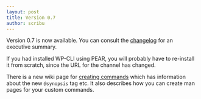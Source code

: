 ```yaml
---
layout: post
title: Version 0.7
author: scribu
---
```


Version 0.7 is now available. You can consult the [changelog](/#changelog) for an executive summary.

If you had installed WP-CLI using PEAR, you will probably have to re-install it from scratch, since the URL for the channel has changed.

There is a new wiki page for [creating commands](https://github.com/wp-cli/wp-cli/wiki/Creating-Commands) which has information about the new `@synopsis` tag etc. It also describes how you can create man pages for your custom commands.
